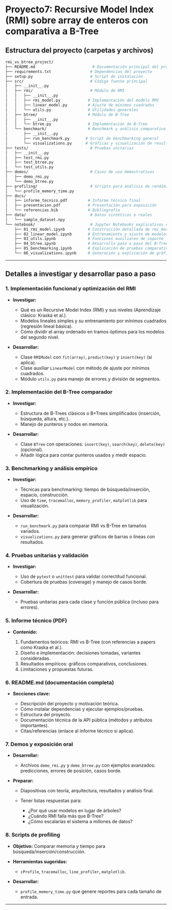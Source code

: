 # Proyecto7: Recursive Model Index (RMI) sobre array de enteros con comparativa a B-Tree

## Estructura del proyecto (carpetas y archivos)

```bash
rmi_vs_btree_project/
├── README.md                         # Documentación principal del proyecto
├── requirements.txt                 # Dependencias del proyecto
├── setup.py                         # Script de instalación
├── src/                             # Código fuente principal
│   ├── __init__.py
│   ├── rmi/                         # Módulo de RMI
│   │   ├── __init__.py
│   │   ├── rmi_model.py            # Implementación del modelo RMI
│   │   ├── linear_model.py         # Ajuste de mínimos cuadrados
│   │   └── utils.py                # Utilidades generales
│   ├── btree/                      # Módulo de B-Tree
│   │   ├── __init__.py
│   │   └── btree.py                # Implementación de B-Tree
│   └── benchmark/                  # Benchmark y análisis comparativo
│       ├── __init__.py
│       ├── run_benchmark.py       # Script de benchmarking general
│       └── visualizations.py      # Gráficas y visualización de resultados
├── tests/                           # Pruebas unitarias
│   ├── __init__.py
│   ├── test_rmi.py
│   ├── test_btree.py
│   └── test_utils.py
├── demos/                           # Casos de uso demostrativos
│   ├── demo_rmi.py
│   └── demo_btree.py
├── profiling/                       # Scripts para análisis de rendimiento
│   └── profile_memory_time.py
├── docs/
│   ├── informe_tecnico.pdf         # Informe técnico final
│   ├── presentacion.pdf            # Presentación para exposición
│   └── referencias.bib             # Bibliografía
├── data/                            # Datos sintéticos o reales
│   └── sample_dataset.npy
└── notebook/                        # Jupyter Notebooks explicativos del desarrollo
    ├── 01_rmi_model.ipynb          # Construcción detallada de rmi_model.py
    ├── 02_linear_model.ipynb       # Entrenamiento y ajuste de modelos lineales
    ├── 03_utils.ipynb              # Funciones auxiliares de soporte
    ├── 04_btree.ipynb              # Desarrollo paso a paso del B-Tree
    ├── 05_benchmarking.ipynb       # Explicación de pruebas comparativas
    └── 06_visualizations.ipynb     # Generación y explicación de gráficas de resultados
```

---

## Detalles a investigar y desarrollar paso a paso

### 1. Implementación funcional y optimización del RMI

* **Investigar:**

  * Qué es un Recursive Model Index (RMI) y sus niveles (Aprendizaje clásico: Kraska et al.).
  * Modelos lineales simples y su entrenamiento por mínimos cuadrados (regresión lineal básica).
  * Cómo dividir el array ordenado en tramos óptimos para los modelos del segundo nivel.
* **Desarrollar:**

  * Clase `RMIModel` con `fit(array)`, `predict(key)` y `insert(key)` (si aplica).
  * Clase auxiliar `LinearModel` con método de ajuste por mínimos cuadrados.
  * Módulo `utils.py` para manejo de errores y división de segmentos.

### 2. Implementación del B-Tree comparador

* **Investigar:**

  * Estructura de B-Trees clásicos o B+Trees simplificados (inserción, búsqueda, altura, etc.).
  * Manejo de punteros y nodos en memoria.
* **Desarrollar:**

  * Clase `BTree` con operaciones: `insert(key)`, `search(key)`, `delete(key)` (opcional).
  * Añadir lógica para contar punteros usados y medir espacio.

### 3. Benchmarking y análisis empírico

* **Investigar:**

  * Técnicas para benchmarking: tiempo de búsqueda/inserción, espacio, construcción.
  * Uso de `time`, `tracemalloc`, `memory_profiler`, `matplotlib` para visualización.
* **Desarrollar:**

  * `run_benchmark.py` para comparar RMI vs B-Tree en tamaños variados.
  * `visualizations.py` para generar gráficos de barras o líneas con resultados.

### 4. Pruebas unitarias y validación

* **Investigar:**

  * Uso de `pytest` o `unittest` para validar correctitud funcional.
  * Cobertura de pruebas (coverage) y manejo de casos borde.
* **Desarrollar:**

  * Pruebas unitarias para cada clase y función pública (incluso para errores).

### 5. Informe técnico (PDF)

* **Contenido:**

  1. Fundamentos teóricos: RMI vs B-Tree (con referencias a papers como Kraska et al.).
  2. Diseño e implementación: decisiones tomadas, variantes consideradas.
  3. Resultados empíricos: gráficos comparativos, conclusiones.
  4. Limitaciones y propuestas futuras.

### 6. README.md (documentación completa)

* **Secciones clave:**

  * Descripción del proyecto y motivación teórica.
  * Cómo instalar dependencias y ejecutar ejemplos/pruebas.
  * Estructura del proyecto.
  * Documentación técnica de la API pública (métodos y atributos importantes).
  * Citas/referencias (enlace al informe técnico si aplica).

### 7. Demos y exposición oral

* **Desarrollar:**

  * Archivos `demo_rmi.py` y `demo_btree.py` con ejemplos avanzados: predicciones, errores de posición, casos borde.
* **Preparar:**

  * Diapositivas con teoría, arquitectura, resultados y análisis final.
  * Tener listas respuestas para:

    * ¿Por qué usar modelos en lugar de árboles?
    * ¿Cuándo RMI falla más que B-Tree?
    * ¿Cómo escalarías el sistema a millones de datos?

### 8. Scripts de profiling

* **Objetivo:** Comparar memoria y tiempo para búsqueda/inserción/construcción.
* **Herramientas sugeridas:**

  * `cProfile`, `tracemalloc`, `line_profiler`, `matplotlib`.
* **Desarrollar:**

  * `profile_memory_time.py` que genere reportes para cada tamaño de entrada.

---
